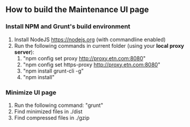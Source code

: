 ## How to build the Maintenance UI page

### Install NPM and Grunt's build environment

1. Install NodeJS https://nodejs.org (with commandline enabled)
2. Run the following commands in current folder (using your **local proxy server**):
   1. "npm config set proxy http://proxy.etn.com:8080"
   2. "npm config set https-proxy http://proxy.etn.com:8080"
   3. "npm install grunt-cli -g"
   4. "npm install"

### Minimize UI page

1. Run the following command: "grunt"
2. Find minimized files in ./dist
3. Find compressed files in ./gzip
